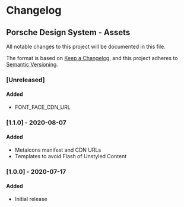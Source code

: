 # Changelog
 
## Porsche Design System - Assets
All notable changes to this project will be documented in this file.

The format is based on [Keep a Changelog](https://keepachangelog.com/en/1.0.0/),
and this project adheres to [Semantic Versioning](https://semver.org/spec/v2.0.0.html).

### [Unreleased]

#### Added
- FONT_FACE_CDN_URL

### [1.1.0] - 2020-08-07

#### Added
- Metaicons manifest and CDN URLs
- Templates to avoid Flash of Unstyled Content

### [1.0.0] - 2020-07-17

#### Added
- Initial release